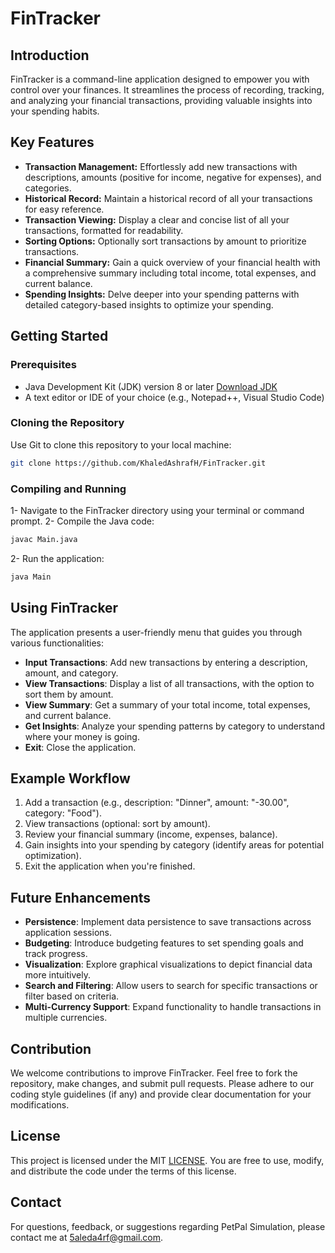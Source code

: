 # FinTracker

## Introduction

FinTracker is a command-line application designed to empower you with control over your finances. It streamlines the process of recording, tracking, and analyzing your financial transactions, providing valuable insights into your spending habits.

## Key Features

- **Transaction Management:** Effortlessly add new transactions with descriptions, amounts (positive for income, negative for expenses), and categories.
- **Historical Record:** Maintain a historical record of all your transactions for easy reference.
- **Transaction Viewing:** Display a clear and concise list of all your transactions, formatted for readability.
- **Sorting Options:** Optionally sort transactions by amount to prioritize transactions.
- **Financial Summary:** Gain a quick overview of your financial health with a comprehensive summary including total income, total expenses, and current balance.
- **Spending Insights:** Delve deeper into your spending patterns with detailed category-based insights to optimize your spending.

## Getting Started

### Prerequisites
- Java Development Kit (JDK) version 8 or later [Download JDK](https://www.oracle.com/java/technologies/javase-downloads.html)
- A text editor or IDE of your choice (e.g., Notepad++, Visual Studio Code)

### Cloning the Repository
Use Git to clone this repository to your local machine:
```bash
git clone https://github.com/KhaledAshrafH/FinTracker.git
```

### Compiling and Running
1- Navigate to the FinTracker directory using your terminal or command prompt.
2- Compile the Java code:
```bash
javac Main.java
```
2- Run the application:
```bash
java Main
```

## Using FinTracker

The application presents a user-friendly menu that guides you through various functionalities:

- **Input Transactions**: Add new transactions by entering a description, amount, and category.
- **View Transactions**: Display a list of all transactions, with the option to sort them by amount.
- **View Summary**: Get a summary of your total income, total expenses, and current balance.
- **Get Insights**: Analyze your spending patterns by category to understand where your money is going.
- **Exit**: Close the application.

## Example Workflow

1. Add a transaction (e.g., description: "Dinner", amount: "-30.00", category: "Food").
2. View transactions (optional: sort by amount).
3. Review your financial summary (income, expenses, balance).
4. Gain insights into your spending by category (identify areas for potential optimization).
5. Exit the application when you're finished.

## Future Enhancements

- **Persistence**: Implement data persistence to save transactions across application sessions.
- **Budgeting**: Introduce budgeting features to set spending goals and track progress.
- **Visualization**: Explore graphical visualizations to depict financial data more intuitively.
- **Search and Filtering**: Allow users to search for specific transactions or filter based on criteria.
- **Multi-Currency Support**: Expand functionality to handle transactions in multiple currencies.

## Contribution

We welcome contributions to improve FinTracker. Feel free to fork the repository, make changes, and submit pull requests. Please adhere to our coding style guidelines (if any) and provide clear documentation for your modifications.

## License

This project is licensed under the MIT [LICENSE](LICENSE). You are free to use, modify, and distribute the code under the terms of this license.

## Contact
For questions, feedback, or suggestions regarding PetPal Simulation, please contact me at 5aleda4rf@gmail.com.

